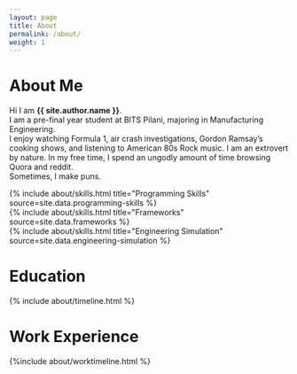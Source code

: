 ```yaml
---
layout: page
title: About
permalink: /about/
weight: 1
---
```


# **About Me**

Hi I am **{{ site.author.name }}**.<br>
I am a pre-final year student at BITS Pilani, majoring in Manufacturing Engineering. <br>
I enjoy watching Formula 1, air crash investigations, Gordon Ramsay’s cooking shows, and listening to American 80s Rock music. I am an extrovert by nature. In my free time, I spend an ungodly amount of time browsing Quora and reddit. <br>
Sometimes, I make puns.

<div class="row">
{% include about/skills.html title="Programming Skills" source=site.data.programming-skills %}
</div>
<div class='row'>
{% include about/skills.html title="Frameworks" source=site.data.frameworks %}
</div>
<div class='row'>
{% include about/skills.html title="Engineering Simulation" source=site.data.engineering-simulation %}
</div>


# **Education**
<div class="row">
{% include about/timeline.html %}
</div>

# **Work Experience**
<div class="row">
{%include about/worktimeline.html %}
</div>
